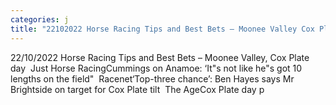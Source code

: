 ```yaml
---
categories: j
title: "22102022 Horse Racing Tips and Best Bets – Moonee Valley Cox Plate day  Just Horse Racing"
---
```

22/10/2022 Horse Racing Tips and Best Bets – Moonee Valley, Cox Plate day&nbsp;&nbsp;Just Horse RacingCummings on Anamoe: ‘It"s not like he"s got 10 lengths on the field"&nbsp;&nbsp;Racenet‘Top-three chance’: Ben Hayes says Mr Brightside on target for Cox Plate tilt&nbsp;&nbsp;The AgeCox Plate day p
